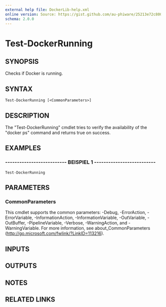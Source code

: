 ```yaml
---
external help file: DockerLib-help.xml
online version: Source: https://gist.github.com/au-phiware/25213e72c80040f398ba
schema: 2.0.0
---
```


# Test-DockerRunning

## SYNOPSIS
Checks if Docker is running.

## SYNTAX

```
Test-DockerRunning [<CommonParameters>]
```

## DESCRIPTION
The "Test-DockerRunning" cmdlet tries to verify the availability of the "docker ps" command and returns true on success.

## EXAMPLES

### -------------------------- BEISPIEL 1 --------------------------
```
Test-DockerRunning
```

## PARAMETERS

### CommonParameters
This cmdlet supports the common parameters: -Debug, -ErrorAction, -ErrorVariable, -InformationAction, -InformationVariable, -OutVariable, -OutBuffer, -PipelineVariable, -Verbose, -WarningAction, and -WarningVariable. For more information, see about_CommonParameters (http://go.microsoft.com/fwlink/?LinkID=113216).

## INPUTS

## OUTPUTS

## NOTES

## RELATED LINKS

